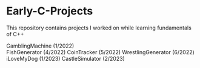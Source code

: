 # Early-C-Projects
This repository contains projects I worked on while learning fundamentals of C++

GamblingMachine    (1/2022)    
FishGenerator      (4/2022)
CoinTracker        (5/2022)
WrestlingGenerator (6/2022)
iLoveMyDog         (1/2023)
CastleSimulator    (2/2023)
